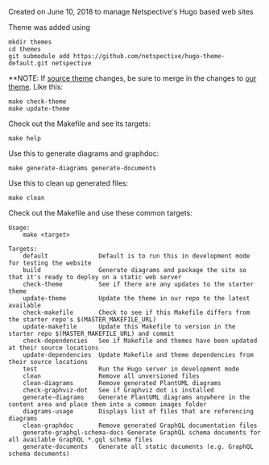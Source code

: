 Created on June 10, 2018 to manage Netspective's Hugo based web sites

Theme was added using

    mkdir themes
    cd themes
    git submodule add https://github.com/netspective/hugo-theme-default.git netspective

**NOTE: If [source theme](https://github.com/matcornic/hugo-theme-learn.git) changes, be sure to merge in the changes to [our theme](https://github.com/netspective/hugo-theme-default.git). Like this:

    make check-theme
    make update-theme

Check out the Makefile and see its targets:

    make help

Use this to generate diagrams and graphdoc:

    make generate-diagrams generate-documents

Use this to clean up generated files:

    make clean

Check out the Makefile and use these common targets:

    Usage:
        make <target>

    Targets:
        default              Default is to run this in development mode for testing the website
        build                Generate diagrams and package the site so that it's ready to deploy on a static web server
        check-theme          See if there are any updates to the starter theme
        update-theme         Update the theme in our repo to the latest available
        check-makefile       Check to see if this Makefile differs from the starter repo's $(MASTER_MAKEFILE_URL)
        update-makefile      Update this Makefile to version in the starter repo $(MASTER_MAKEFILE_URL) and commit
        check-dependencies   See if Makefile and themes have been updated at their source locations
        update-dependencies  Update Makefile and theme dependencies from their source locations
        test                 Run the Hugo server in development mode
        clean                Remove all unversioned files
        clean-diagrams       Remove generated PlantUML diagrams
        check-graphviz-dot   See if Graphviz dot is installed
        generate-diagrams    Generate PlantUML diagrams anywhere in the content area and place them into a common images folder
        diagrams-usage       Displays list of files that are referencing diagrams
        clean-graphdoc       Remove generated GraphQL documentation files
        generate-graphql-schema-docs Generate GraphQL schema documents for all available GraphQL *.gql schema files
        generate-documents   Generate all static documents (e.g. GraphQL schema documents)
